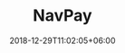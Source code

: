 ---
title: "NavPay"
date: 2018-12-29T11:02:05+06:00
icon: "fas fa-mobile-alt"
description: "NavPay is a lite wallet for desktop and mobile"
type : "pages"
---